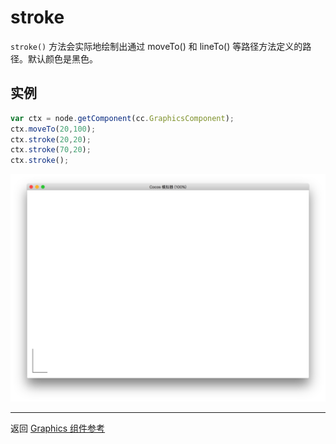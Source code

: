 # stroke

`stroke()` 方法会实际地绘制出通过 moveTo() 和 lineTo() 等路径方法定义的路径。默认颜色是黑色。


## 实例

```javascript
var ctx = node.getComponent(cc.GraphicsComponent);
ctx.moveTo(20,100);
ctx.stroke(20,20);
ctx.stroke(70,20);
ctx.stroke();
```

<a href="stroke.png"><img src="stroke.png"></a>

<hr>

返回 [Graphics 组件参考](../graphics.md)
